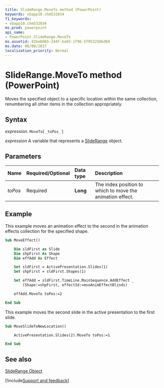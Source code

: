 ```yaml
---
title: SlideRange.MoveTo method (PowerPoint)
keywords: vbapp10.chm532034
f1_keywords:
- vbapp10.chm532034
ms.prod: powerpoint
api_name:
- PowerPoint.SlideRange.MoveTo
ms.assetid: 42be6065-244f-ba03-1f96-5f953258bdb9
ms.date: 06/08/2017
localization_priority: Normal
---
```



# SlideRange.MoveTo method (PowerPoint)

Moves the specified object to a specific location within the same collection, renumbering all other items in the collection appropriately.


## Syntax

_expression_. `MoveTo`( `_toPos_` )

_expression_ A variable that represents a [SlideRange](PowerPoint.SlideRange.md) object.


## Parameters



|Name|Required/Optional|Data type|Description|
|:-----|:-----|:-----|:-----|
| _toPos_|Required|**Long**|The index position to which to move the animation effect.|

## Example

This example moves an animation effect to the second in the animation effects collection for the specified shape.


```vb
Sub MoveEffect()

    Dim sldFirst as Slide
    Dim shpFirst As Shape
    Dim effAdd As Effect

    Set sldFirst = ActivePresentation.Slides(1)
    Set shpFirst = sldFirst.Shapes(1)

    Set effAdd = sldFirst.TimeLine.MainSequence.AddEffect _
        (Shape:=shpFirst, effectId:=msoAnimEffectBlinds)

    effAdd.MoveTo toPos:=2

End Sub
```

This example moves the second slide in the active presentation to the first slide.




```vb
Sub MoveSlideToNewLocation()

    ActivePresentation.Slides(2).MoveTo toPos:=1

End Sub
```


## See also


[SlideRange Object](PowerPoint.SlideRange.md)

[!include[Support and feedback](~/includes/feedback-boilerplate.md)]